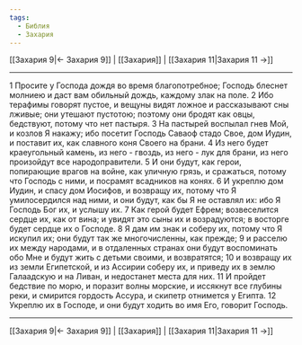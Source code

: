 ```yaml
---
tags:
  - Библия
  - Захария
---
```

[[Захария 9|← Захария 9]] | [[Захария]] | [[Захария 11|Захария 11 →]]

---
1 Просите у Господа дождя во время благопотребное; Господь блеснет молниею и даст вам обильный дождь, каждому злак на поле.
2 Ибо терафимы говорят пустое, и вещуны видят ложное и рассказывают сны лживые; они утешают пустотою; поэтому они бродят как овцы, бедствуют, потому что нет пастыря.
3 На пастырей воспылал гнев Мой, и козлов Я накажу; ибо посетит Господь Саваоф стадо Свое, дом Иудин, и поставит их, как славного коня Своего на брани.
4 Из него будет краеугольный камень, из него - гвоздь, из него - лук для брани, из него произойдут все народоправители.
5 И они будут, как герои, попирающие врагов на войне, как уличную грязь, и сражаться, потому что Господь с ними, и посрамят всадников на конях.
6 И укреплю дом Иудин, и спасу дом Иосифов, и возвращу их, потому что Я умилосердился над ними, и они будут, как бы Я не оставлял их: ибо Я Господь Бог их, и услышу их.
7 Как герой будет Ефрем; возвеселится сердце их, как от вина; и увидят это сыны их и возрадуются; в восторге будет сердце их о Господе.
8 Я дам им знак и соберу их, потому что Я искупил их; они будут так же многочисленны, как прежде;
9 и расселю их между народами, и в отдаленных странах они будут воспоминать обо Мне и будут жить с детьми своими, и возвратятся;
10 и возвращу их из земли Египетской, и из Ассирии соберу их, и приведу их в землю Галаадскую и на Ливан, и недостанет места для них.
11 И пройдет бедствие по морю, и поразит волны морские, и иссякнут все глубины реки, и смирится гордость Ассура, и скипетр отнимется у Египта.
12 Укреплю их в Господе, и они будут ходить во имя Его, говорит Господь.

---
[[Захария 9|← Захария 9]] | [[Захария]] | [[Захария 11|Захария 11 →]]